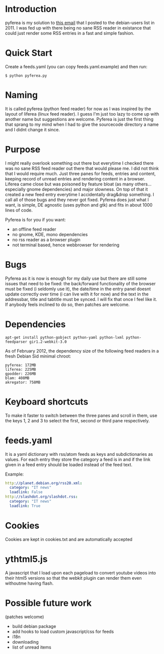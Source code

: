 Introduction
============

pyferea is my solution to [this
email](http://lists.debian.org/debian-user/2011/07/msg01362.html) that I posted
to the debian-users list in 2011. I was fed up with there being no sane RSS
reader in existance that could just render some RSS entries in a fast and
simple fashion.

Quick Start
===========

Create a feeds.yaml (you can copy feeds.yaml.example) and then run:

	$ python pyferea.py

Naming
======

It is called pyferea (python feed reader) for now as I was inspired by the
layout of liferea (linux feed reader). I guess I'm just too lazy to come up
with another name but suggestions are welcome. Pyferea is just the first thing
that sprang to my mind when I had to give the sourcecode directory a name and I
didnt change it since.

Purpose
=======

I might really overlook something out there but everytime I checked there was
no sane RSS feed reader out there that would please me. I did not think that I
would require much. Just three panes for feeds, entries and content, keeping
record of unread entries and rendering content in a browser. Liferea came close
but was poisoned by feature bloat (as many others... especially gnome
dependencies) and major slowness. On top of that it created a new feed entry
everytime I accidentally drag&drop something. I call all of those bugs and they
never got fixed. Pyferea does just what I want, is simple, DE agnostic (uses
python and gtk) and fits in about 1000 lines of code.

Pyferea is for you if you want:

 - an offline feed reader
 - no gnome, KDE, mono dependencies
 - no rss reader as a browser plugin
 - not terminal based, hence webbrowser for rendering

Bugs
====

Pyferea as it is now is enough for my daily use but there are still some issues
that need to be fixed: the back/forward functionality of the browser must be
fixed (i seldomly use it), the date/time in the entry panel doesnt update
correctly over time (i can live with it for now) and the text in the
addressbar, title and tabtitle must be synced. I will fix that once I feel like
it. If anybody feels inclined to do so, then patches are welcome.

Dependencies
============

	apt-get install python-gobject python-yaml python-lxml python-feedparser gir1.2-webkit-3.0

As of February 2012, the dependency size of the following feed readers in a
fresh Debian Sid minimal chroot:

	pyferea: 172MB
	liferea: 225MB
	gpodder: 226MB
	blam: 408MB
	akregator: 758MB

Keyboard shortcuts
==================

To make it faster to switch between the three panes and scroll in them, use the
keys 1, 2 and 3 to select the first, second or third pane respectively.

feeds.yaml
==========

It is a yaml dictionary with rss/atom feeds as keys and subdictionaries as
values. For each entry they store the category a feed is in and if the link
given in a feed entry should be loaded instead of the feed text.

Example:

```yaml
http://planet.debian.org/rss20.xml:
  category: "IT news"
  loadlink: False
http://slashdot.org/slashdot.rss:
  category: "IT news"
  loadlink: True
```

Cookies
=======

Cookies are kept in cookies.txt and are automatically accepted

ythtml5.js
==========

A javascript that I load upon each pageload to convert youtube videos into
their html5 versions so that the webkit plugin can render them even withoutme
having flash.

Possible future work
====================

(patches welcome)

 - build debian package
 - add hooks to load custom javascript/css for feeds
 - i18n
 - downloading
 - list of unread items
